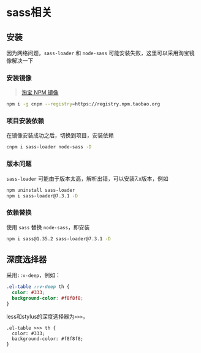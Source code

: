 # sass相关
## 安装
因为网络问题，`sass-loader` 和 `node-sass` 可能安装失败，这里可以采用淘宝镜像解决一下
### 安装镜像
> [淘宝 NPM 镜像](https://developer.aliyun.com/mirror/NPM?from=tnpm)
```bash
npm i -g cnpm --registry=https://registry.npm.taobao.org
```

### 项目安装依赖
在镜像安装成功之后，切换到项目，安装依赖
```bash
cnpm i sass-loader node-sass -D
```

### 版本问题
`sass-loader` 可能由于版本太高，解析出错，可以安装7.x版本，例如
```bash
npm uninstall sass-loader
npm i sass-loader@7.3.1 -D
```

### 依赖替换
使用 `sass` 替换 `node-sass`，即安装
```bash
npm i sass@1.35.2 sass-loader@7.3.1 -D
```

## 深度选择器
采用```::v-deep```，例如：
```scss
.el-table ::v-deep th {
  color: #333;
  background-color: #f8f8f8;
}
```
less和stylus的深度选择器为```>>>```，
```less
.el-table >>> th {
  color: #333;
  background-color: #f8f8f8;
}
```